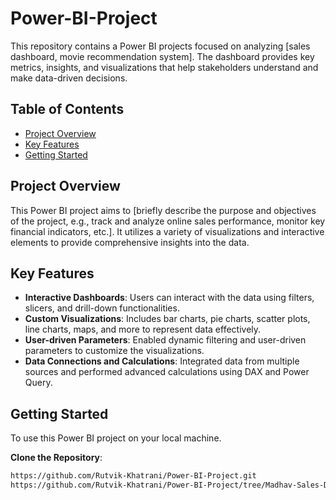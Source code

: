 # Power-BI-Project

This repository contains a Power BI projects focused on analyzing [sales dashboard, movie recommendation system]. The dashboard provides key metrics, insights, and visualizations that help stakeholders understand and make data-driven decisions.

## Table of Contents
- [Project Overview](#project-overview)
- [Key Features](#key-features)
- [Getting Started](#getting-started)

## Project Overview

This Power BI project aims to [briefly describe the purpose and objectives of the project, e.g., track and analyze online sales performance, monitor key financial indicators, etc.]. It utilizes a variety of visualizations and interactive elements to provide comprehensive insights into the data.

## Key Features

- **Interactive Dashboards**: Users can interact with the data using filters, slicers, and drill-down functionalities.
- **Custom Visualizations**: Includes bar charts, pie charts, scatter plots, line charts, maps, and more to represent data effectively.
- **User-driven Parameters**: Enabled dynamic filtering and user-driven parameters to customize the visualizations.
- **Data Connections and Calculations**: Integrated data from multiple sources and performed advanced calculations using DAX and Power Query.

## Getting Started

To use this Power BI project on your local machine.

**Clone the Repository**:
   ```bash
   https://github.com/Rutvik-Khatrani/Power-BI-Project.git
   https://github.com/Rutvik-Khatrani/Power-BI-Project/tree/Madhav-Sales-Dashboard
